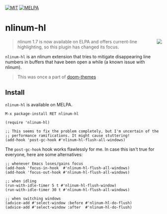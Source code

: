 [![MIT](https://img.shields.io/badge/license-MIT-green.svg)](./LICENSE)
[![MELPA](http://melpa.org/packages/nlinum-hl-badge.svg)](http://melpa.org/#/nlinum-hl)

# nlinum-hl

<img src="https://raw.githubusercontent.com/hlissner/emacs-nlinum-hl/screenshots/nlinum-hl.png" align="right" />

> nlinum 1.7 is now available on ELPA and offers current-line highlighting, so
> this plugin has changed its focus.

`nlinum-hl` is an nlinum extension that tries to mitigate disappearing line
numbers in buffers that have been open a while (a known issue with nlinum).

> This was once a part of [doom-themes]

## Install

`nlinum-hl` is available on MELPA.

`M-x package-install RET nlinum-hl`

```emacs-lisp
(require 'nlinum-hl)

;; This seems to fix the problem completely, but I'm uncertain of the
;; performance ramifications. It might cause stuttering!
(add-hook 'post-gc-hook #'nlinum-hl-flush-all-windows)
```

The `post-gc-hook` hook works flawlessly for me. In case this isn't true for
everyone, here are some alternatives:

```emacs-lisp
;; whenever Emacs loses/gains focus
(add-hook 'focus-in-hook  #'nlinum-hl-flush-all-windows)
(add-hook 'focus-out-hook #'nlinum-hl-flush-all-windows)

;; when idling
(run-with-idle-timer 5 t #'nlinum-hl-flush-window)
(run-with-idle-timer 30 t #'nlinum-hl-flush-all-windows)

;; when switching windows
(advice-add #'select-window :before #'nlinum-hl-do-flush)
(advice-add #'select-window :after  #'nlinum-hl-do-flush)
```


[doom-themes]: https://github.com/hlissner/emacs-doom-themes

